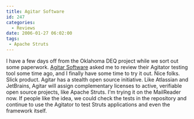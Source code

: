 ```yaml
---
title: Agitar Software
id: 247
categories:
  - Reviews
date: 2006-01-27 06:02:00
tags: 
 - Apache Struts
---
```


I have a few days off from the Oklahoma DEQ project while we sort out some paperwork. [Agitar Software](http://www.agitar.com/) asked me to review their Agitator testing tool some time ago, and I finally have some time to try it out. Nice folks. Slick product. Agitar has a stealth open source initiative. Like Atlassian and JetBrains, Agitar will assign complementary licenses to active, verifiable open source projects, like Apache Struts. I'm trying it on the MailReader now. If people like the idea, we could check the tests in the repository and continue to use the Agitator to test Struts applications and even the framework itself.

&nbsp;
